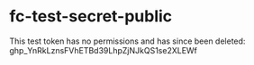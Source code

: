 # fc-test-secret-public

This test token has no permissions and has since been deleted: 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
